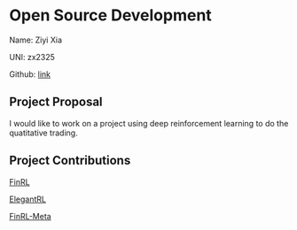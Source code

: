 # Open Source Development

Name: Ziyi Xia

UNI: zx2325

Github: [link]([https://github.com/timkpaine](https://github.com/ZiyiXia))


## Project Proposal
I would like to work on a project using deep reinforcement learning to do the quatitative trading.

## Project Contributions
[FinRL](https://github.com/AI4Finance-Foundation/FinRL)

[ElegantRL](https://github.com/AI4Finance-Foundation/ElegantRL)

[FinRL-Meta](https://github.com/AI4Finance-Foundation/FinRL-Meta)

